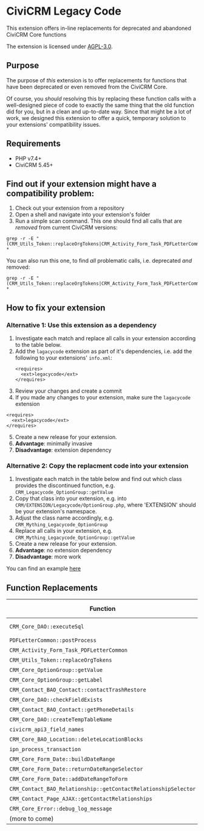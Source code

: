 # CiviCRM Legacy Code

This extension offers in-line replacements for deprecated and abandoned CiviCRM Core functions

The extension is licensed under [AGPL-3.0](LICENSE.txt).

## Purpose

The purpose of *this* extension is to offer replacements for functions
that have been deprecated or even removed from the CiviCRM Core.

Of course, you *should* resolving this by replacing these function
calls with a well-designed piece of code to exactly the same thing that the old
function did for you, but in a clean and up-to-date way.
Since that might be a lot of work, we designed this extension to offer a quick,
temporary solution to your extensions' compatibility issues.

## Requirements

* PHP v7.4+
* CiviCRM 5.45+

## Find out if your extension might have a compatibility problem:

1. Check out your extension from a repository
2. Open a shell and navigate into your extension's folder
3. Run a simple scan command. This one should find all calls that are *removed* from current CiviCRM versions:
```
grep -r -E "(CRM_Utils_Token::replaceOrgTokens|CRM_Activity_Form_Task_PDFLetterCommon|PDFLetterCommon::postProcess|CRM_Core_OptionGroup::getValue|CRM_Core_OptionGroup::getLabel|CRM_Contact_BAO_Contact::contactTrashRestore|CRM_Contact_BAO_Contact::getPhoneDetails|CRM_Core_DAO::checkFieldExists|CRM_Contact_BAO_Contact::getPhoneDetails|CRM_Core_DAO::createTempTableName|civicrm_api3_field_names|ation::deleteLocationBlocks|ipn_process_transaction|CRM_Core_Form_Date::buildDateRange|CRM_Core_Form_Date::returnDateRangeSelector|CRM_Core_Form_Date::addDateRangeToForm|CRM_Core_DAO::executeSql)" *
```
You can also run this one, to find *all* problematic calls, i.e. deprecated *and* removed:
```
grep -r -E "(CRM_Utils_Token::replaceOrgTokens|CRM_Activity_Form_Task_PDFLetterCommon|PDFLetterCommon::postProcess|CRM_Core_OptionGroup::getValue|CRM_Core_OptionGroup::getLabel|CRM_Contact_BAO_Contact::contactTrashRestore|CRM_Contact_BAO_Contact::getPhoneDetails|CRM_Core_DAO::checkFieldExists|CRM_Contact_BAO_Contact::getPhoneDetails|CRM_Core_DAO::createTempTableName|civicrm_api3_field_names|ation::deleteLocationBlocks|ipn_process_transaction|CRM_Core_Form_Date::buildDateRange|CRM_Core_Form_Date::returnDateRangeSelector|CRM_Core_Form_Date::addDateRangeToForm|CRM_Core_Error::debug_log_message|CRM_Core_DAO::executeSql|::getContactRelationshipSelector|::getContactRelationships)" *
```

## How to fix your extension

### Alternative 1: Use this extension **as a dependency**
1. Investigate each match and replace all calls in your extension according to the table below.
2. Add the ``lagacycode`` extension as part of it's dependencies, i.e. add the following to your extensions' ``info.xml``:
    ```
    <requires>
      <ext>legacycode</ext>
    </requires>
    ```
3. Review your changes and create a commit
4. If you made any changes to your extension, make sure the ``lagacycode`` extension
```
<requires>
  <ext>legacycode</ext>
</requires>
```
5. Create a new release for your extension.
6. **Advantage**: minimally invasive
7. **Disadvantage**: extension dependency

### Alternative 2: Copy the replacment code into your extension
1. Investigate each match in the table below and find out which class provides the discontinued function, e.g. ``CRM_Legacycode_OptionGroup::getValue``
2. Copy that class into your extension, e.g. into ``CRM/EXTENSION/Legacycode/OptionGroup.php``, where 'EXTENSION' should be your extension's namespace.
3. Adjust the class name accordingly, e.g. ``CRM_Mything_Legacycode_OptionGroup``
4. Replace all calls in your extension, e.g. ``CRM_Mything_Legacycode_OptionGroup::getValue``
5. Create a new release for your extension.
6. **Advantage**: no extension dependency
7. **Disadvantage**: more work

You can find an example [here](https://github.com/Project60/org.project60.membership/pull/67/commits/9c7c07b80f50872907f45f1c2632c7bdd334e31c)


## Function Replacements

| Function                                         |                 Replacement                  | Deprecated Since | Dropped Since |
|--------------------------------------------------|:--------------------------------------------:|-----------------:|---------------|
| ``CRM_Core_DAO::executeSql``                     |                     todo                     |                ? | [no idea, but old](https://github.com/civicrm/civicrm-core/commits/master/CRM/Core/DAO.php)          |
| ``PDFLetterCommon::postProcess``                 |                     todo                     |                ? | 5.57          |
| ``CRM_Activity_Form_Task_PDFLetterCommon``       |                     todo                     |                ? | 5.57          |
| ``CRM_Utils_Token::replaceOrgTokens``            |                     todo                     |                ? | 5.57          |
| ``CRM_Core_OptionGroup::getValue``               |     CRM_Legacycode_OptionGroup::getValue     |                ? | 5.60          |
| ``CRM_Core_OptionGroup::getLabel``               |     CRM_Legacycode_OptionGroup::getLabel     |                ? | 5.60          |
| ``CRM_Contact_BAO_Contact::contactTrashRestore`` |                     todo                     |                ? | 5.60          |
| ``CRM_Core_DAO::checkFieldExists``               |                     todo                     |                ? | 5.60          |
| ``CRM_Contact_BAO_Contact::getPhoneDetails``     |                     todo                     |                ? | 5.60          |
| ``CRM_Core_DAO::createTempTableName``            | CRM_Legacycode_Core_DAO::createTempTableName |                ? | 5.60          |
| ``civicrm_api3_field_names``                     |                     todo                     |                ? | 5.60          |
| ``CRM_Core_BAO_Location::deleteLocationBlocks``  |                     todo                     |                ? | 5.60          |
| ``ipn_process_transaction``                      |                     todo                     |                ? | 5.60          |
| ``CRM_Core_Form_Date::buildDateRange``           |     CRM_Legacycode_Date::buildDateRange      |                ? | 5.61          |
| ``CRM_Core_Form_Date::returnDateRangeSelector``  | CRM_Legacycode_Date::returnDateRangeSelector |                ? | 5.61          |
| ``CRM_Core_Form_Date::addDateRangeToForm``       |   CRM_Legacycode_Date::addDateRangeToForm    |                ? | 5.61          |
| ``CRM_Contact_BAO_Relationship::getContactRelationshipSelector``            |                      ?                       |                ? | 5.74       |
| ``CRM_Contact_Page_AJAX::getContactRelationships``            |                      ?                       |                ? | 5.74       |
| ``CRM_Core_Error::debug_log_message``            |              Civi::log()->debug              |                ? | not yet       |
| (more to come)                                   |                     todo                     |                  |               |
